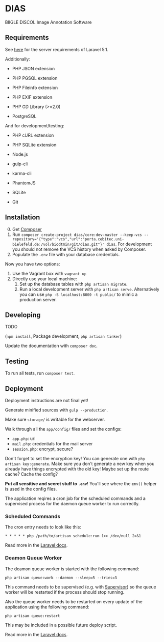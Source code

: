 # DIAS

BIIGLE DISCOL Image Annotation Software

## Requirements

See [here](http://laravel.com/docs/5.1#installation) for the server requirements of Laravel 5.1.

Additionally:
- PHP JSON extension
- PHP PGSQL extension
- PHP Fileinfo extension
- PHP EXIF extension

- PHP GD Library (>=2.0)
- PostgreSQL

And for development/testing:

- PHP cURL extension
- PHP SQLite extension

- Node.js
- gulp-cli
- karma-cli
- PhantomJS

- SQLite
- Git

## Installation

0. Get [Composer](https://getcomposer.org/doc/00-intro.md#installation-linux-unix-osx)
1. Run `composer create-project dias/core:dev-master --keep-vcs --repository='{"type":"vcs","url":"porta.cebitec.uni-bielefeld.de:/vol/biodtmin/git/dias.git"}' dias`. For development you should not remove the VCS history when asked by Composer.
2. Populate the `.env` file with your database credentials.

Now you have two options:

1. Use the Vagrant box with `vagrant up`
2. Directly use your local machine:
    1. Set up the database tables with `php artisan migrate`.
    2. Run a local development server with `php artisan serve`. Alternatively you can use `php -S localhost:8000 -t public/` to mimic a production server.

## Developing

TODO

(`npm install`, Package development, `php artisan tinker`)

Update the documentation with `composer doc`.

## Testing

To run all tests, run `composer test`.

## Deployment

Deployment instructions are not final yet!

Generate minified sources with `gulp --production`.

Make sure `storage/` is writable for the webserver.

Walk through all the `app/config/` files and set the configs:
- `app.php`: url
- `mail.php`: credentials for the mail server
- `session.php`: encrypt, secure?

Don't forget to set the encryption key! You can generate one with `php artisan key:generate`. Make sure you don't generate a new key when you already have things encrypted with the old key!
Maybe set up the route cache? Cache the config?

**Put all sensitive and secret stuff to `.env`!** You'll see where the `env()` helper is used in the config files.

The application reqires a cron job for the scheduled commands and a supervised process for the daemon queue worker to run correctly.

### Scheduled Commands

The cron entry needs to look like this:

```
* * * * * php /path/to/artisan schedule:run 1>> /dev/null 2>&1
```

Read more in the [Laravel docs](http://laravel.com/docs/5.1/artisan#scheduling-artisan-commands).


### Deamon Queue Worker

The deamon queue worker is started with the following command:

```
php artisan queue:work --daemon --sleep=5 --tries=3
```

This command needs to be supervised (e.g. with [Supervisor](http://supervisord.org/)) so the queue worker will be restarted if the process should stop running.

Also the queue worker needs to be restarted on every update of the application using the following command:

```
php artisan queue:restart
```

This may be included in a possible future deploy script.

Read more in the [Laravel docs](http://laravel.com/docs/5.1/queues#daemon-queue-worker).
